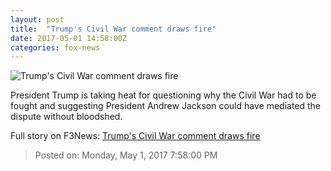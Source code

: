 ```yaml
---
layout: post
title:  "Trump's Civil War comment draws fire"
date: 2017-05-01 14:58:00Z
categories: fox-news
---
```


![Trump's Civil War comment draws fire](http://a57.foxnews.com/media2.foxnews.com/BrightCove/694940094001/2017/04/30/876/493/694940094001_5416882316001_5416865365001-vs.jpg?ve=1&tl=1)

President Trump is taking heat for questioning why the Civil War had to be fought and suggesting President Andrew Jackson could have mediated the dispute without bloodshed.


Full story on F3News: [Trump's Civil War comment draws fire](http://www.f3nws.com/n/kCzHAF)

> Posted on: Monday, May 1, 2017 7:58:00 PM
